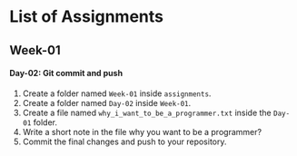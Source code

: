 # List of Assignments

## Week-01

#### Day-02: Git commit and push
1) Create a folder named `Week-01` inside `assignments`.
2) Create a folder named `Day-02` inside `Week-01`.
3) Create a file named `why_i_want_to_be_a_programmer.txt` inside the `Day-01` folder.
4) Write a short note in the file why you want to be a programmer?
5) Commit the final changes and push to your repository.
